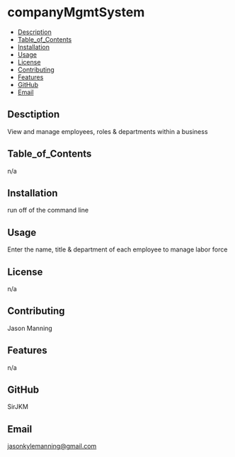 # companyMgmtSystem

* [Description](#Description)
* [Table_of_Contents](#Table_of_Contents)
* [Installation](#Installation)
* [Usage](#Usage)
* [License](#License)
* [Contributing](#Contributing)
* [Features](#Features)
* [GitHub](*GitHub)
* [Email](*Email)

## Desctiption
View and manage employees, roles & departments within a business
## Table_of_Contents
n/a
## Installation
run off of the command line
## Usage
Enter the name, title & department of each employee to manage labor force
## License
n/a
## Contributing
Jason Manning
## Features
n/a
## GitHub
SirJKM
## Email
jasonkylemanning@gmail.com